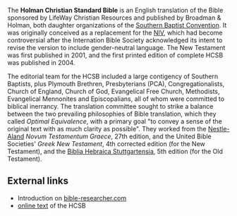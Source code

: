The **Holman Christian Standard Bible** is an English translation
of the Bible sponsored by LifeWay Christian Resources and published
by Broadman & Holman, both daughter organizations of the
[Southern Baptist Convention](Southern_Baptist_Convention "Southern Baptist Convention").
It was originally conceived as a replacement for the
[NIV](NIV "NIV"), which had become controversial after the
Internation Bible Society acknowledged its intent to revise the
version to include gender-neutral language. The New Testament was
first published in 2001, and the first printed edition of complete
HCSB was published in 2004.

The editorial team for the HCSB included a large contigency of
Southern Baptists, plus Plymouth Brethren, Presbyterians (PCA),
Congregationalists, Church of England, Church of God, Evangelical
Free Church, Methodists, Evangelical Mennonites and Episcopalians,
all of whom were committed to biblical inerrancy. The translation
committee sought to strike a balance between the two prevailing
philosophies of Bible translation, which they called
*Optimal Equivalence*, with a primary goal "to convey a sense of
the original text with as much clarity as possible". They worked
from the [Nestle-Aland](Nestle-Aland "Nestle-Aland")
*Novum Testamentum Graece*, 27th edition, and the United Bible
Societies' *Greek New Testament*, 4th corrected edition (for the
New Testament), and the
[Biblia Hebraica Stuttgartensia](Masoretic_text "Masoretic text"),
5th edition (for the Old Testament).

## External links

-   Introduction on
    [bible-researcher.com](http://www.bible-researcher.com/csb.html)
-   [online text](http://hcsb.broadmanholman.com/crossmain.asp) of
    the HCSB



